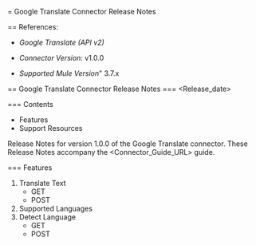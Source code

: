 = Google Translate Connector Release Notes

== References:

- *Google Translate (API v2)*

- *Connector Version*: v1.0.0

- *Supported Mule Version*" 3.7.x

== Google Translate Connector Release Notes
=== <Release_date>

=== Contents

- Features
- Support Resources

Release Notes for version 1.0.0 of the Google Translate connector. These Release Notes accompany the  <Connector_Guide_URL> guide.

=== Features

1. Translate Text
	- GET
	- POST
2. Supported Languages
3. Detect Language
	- GET
	- POST

